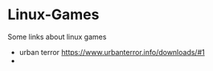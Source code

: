 # Linux-Games
Some links about linux games
- urban terror https://www.urbanterror.info/downloads/#1
-
